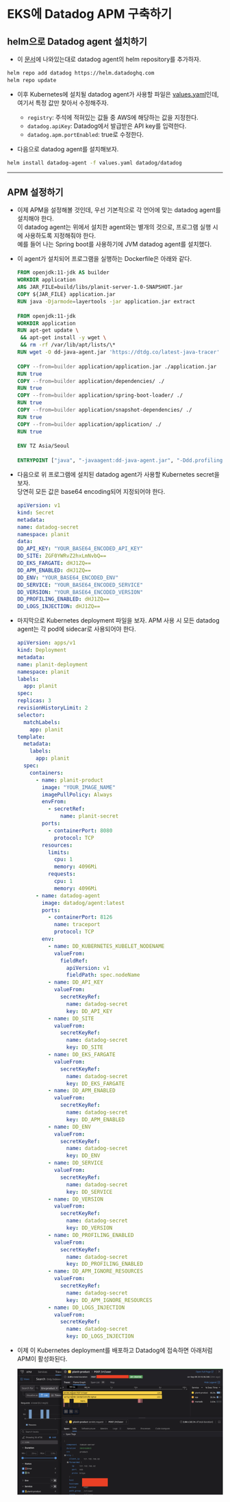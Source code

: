 # EKS에 Datadog APM 구축하기

## helm으로 Datadog agent 설치하기

- 이 [문서](https://docs.datadoghq.com/containers/kubernetes/installation/?tab=helm)에 나와있는대로 datadog agent의 helm repository를 추가하자.

```sh
helm repo add datadog https://helm.datadoghq.com
helm repo update
```

- 이후 Kubernetes에 설치될 datadog agent가 사용할 파일은 [values.yaml](https://github.com/DataDog/helm-charts/blob/main/charts/datadog/values.yaml)인데, 여기서 특정 값만 찾아서 수정해주자.

  - `registry`: 주석에 적혀있는 값들 중 AWS에 해당하는 값을 지정한다.
  - `datadog.apiKey`: Datadog에서 발급받은 API key를 입력한다.
  - `datadog.apm.portEnabled`: true로 수정한다.

- 다음으로 datadog agent를 설치해보자.

```sh
helm install datadog-agent -f values.yaml datadog/datadog
```

---

## APM 설정하기

- 이제 APM을 설정해볼 것인데, 우선 기본적으로 각 언어에 맞는 datadog agent를 설치해야 한다.  
  이 datadog agent는 위에서 설치한 agent와는 별개의 것으로, 프로그램 실행 시에 사용하도록 지정해줘야 한다.  
  예를 들어 나는 Spring boot를 사용하기에 JVM datadog agent를 설치했다.

- 이 agent가 설치되어 프로그램을 실행하는 Dockerfile은 아래와 같다.

  ```Dockerfile
  FROM openjdk:11-jdk AS builder
  WORKDIR application
  ARG JAR_FILE=build/libs/planit-server-1.0-SNAPSHOT.jar
  COPY ${JAR_FILE} application.jar
  RUN java -Djarmode=layertools -jar application.jar extract

  FROM openjdk:11-jdk
  WORKDIR application
  RUN apt-get update \
   && apt-get install -y wget \
   && rm -rf /var/lib/apt/lists/\*
  RUN wget -O dd-java-agent.jar 'https://dtdg.co/latest-java-tracer'

  COPY --from=builder application/application.jar ./application.jar
  RUN true
  COPY --from=builder application/dependencies/ ./
  RUN true
  COPY --from=builder application/spring-boot-loader/ ./
  RUN true
  COPY --from=builder application/snapshot-dependencies/ ./
  RUN true
  COPY --from=builder application/application/ ./
  RUN true

  ENV TZ Asia/Seoul

  ENTRYPOINT ["java", "-javaagent:dd-java-agent.jar", "-Ddd.profiling.enabled=true", "-XX:FlightRecorderOptions=stackdepth=256", "org.springframework.boot.loader.JarLauncher"]
  ```

- 다음으로 위 프로그램에 설치된 datadog agent가 사용할 Kubernetes secret을 보자.  
   당연히 모든 값은 base64 encoding되어 지정되어야 한다.

  ```yaml
  apiVersion: v1
  kind: Secret
  metadata:
  name: datadog-secret
  namespace: planit
  data:
  DD_API_KEY: "YOUR_BASE64_ENCODED_API_KEY"
  DD_SITE: ZGF0YWRvZ2hxLmNvbQ==
  DD_EKS_FARGATE: dHJ1ZQ==
  DD_APM_ENABLED: dHJ1ZQ==
  DD_ENV: "YOUR_BASE64_ENCODED_ENV"
  DD_SERVICE: "YOUR_BASE64_ENCODED_SERVICE"
  DD_VERSION: "YOUR_BASE64_ENCODED_VERSION"
  DD_PROFILING_ENABLED: dHJ1ZQ==
  DD_LOGS_INJECTION: dHJ1ZQ==
  ```

- 마지막으로 Kubernetes deployment 파일을 보자. APM 사용 시 모든 datadog agent는 각 pod에 sidecar로 사용되어야 한다.

  ```yaml
  apiVersion: apps/v1
  kind: Deployment
  metadata:
  name: planit-deployment
  namespace: planit
  labels:
    app: planit
  spec:
  replicas: 3
  revisionHistoryLimit: 2
  selector:
    matchLabels:
      app: planit
  template:
    metadata:
      labels:
        app: planit
    spec:
      containers:
        - name: planit-product
          image: "YOUR_IMAGE_NAME"
          imagePullPolicy: Always
          envFrom:
            - secretRef:
                name: planit-secret
          ports:
            - containerPort: 8080
              protocol: TCP
          resources:
            limits:
              cpu: 1
              memory: 4096Mi
            requests:
              cpu: 1
              memory: 4096Mi
        - name: datadog-agent
          image: datadog/agent:latest
          ports:
            - containerPort: 8126
              name: traceport
              protocol: TCP
          env:
            - name: DD_KUBERNETES_KUBELET_NODENAME
              valueFrom:
                fieldRef:
                  apiVersion: v1
                  fieldPath: spec.nodeName
            - name: DD_API_KEY
              valueFrom:
                secretKeyRef:
                  name: datadog-secret
                  key: DD_API_KEY
            - name: DD_SITE
              valueFrom:
                secretKeyRef:
                  name: datadog-secret
                  key: DD_SITE
            - name: DD_EKS_FARGATE
              valueFrom:
                secretKeyRef:
                  name: datadog-secret
                  key: DD_EKS_FARGATE
            - name: DD_APM_ENABLED
              valueFrom:
                secretKeyRef:
                  name: datadog-secret
                  key: DD_APM_ENABLED
            - name: DD_ENV
              valueFrom:
                secretKeyRef:
                  name: datadog-secret
                  key: DD_ENV
            - name: DD_SERVICE
              valueFrom:
                secretKeyRef:
                  name: datadog-secret
                  key: DD_SERVICE
            - name: DD_VERSION
              valueFrom:
                secretKeyRef:
                  name: datadog-secret
                  key: DD_VERSION
            - name: DD_PROFILING_ENABLED
              valueFrom:
                secretKeyRef:
                  name: datadog-secret
                  key: DD_PROFILING_ENABLED
            - name: DD_APM_IGNORE_RESOURCES
              valueFrom:
                secretKeyRef:
                  name: datadog-secret
                  key: DD_APM_IGNORE_RESOURCES
            - name: DD_LOGS_INJECTION
              valueFrom:
                secretKeyRef:
                  name: datadog-secret
                  key: DD_LOGS_INJECTION
  ```

- 이제 이 Kubernetes deployment를 배포하고 Datadog에 접속하면 아래처럼 APM이 활성화된다.

  ![picture 54](/images/AWS_DEVOPS_EKS_DATADOG_APM_1.png)
